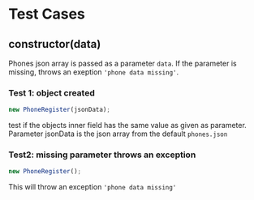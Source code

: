 # Test Cases

## **constructor(data)**

Phones json array is passed as a parameter `data`. If the parameter is missing, throws an exeption `'phone data missing'`.

### Test 1: object created

```js
new PhoneRegister(jsonData);
```

test if the objects inner field has the same value as given as parameter. Parameter jsonData is the json array from the default `phones.json`

### Test2: missing parameter throws an exception

```js
new PhoneRegister();
```

This will throw an exception `'phone data missing'`
